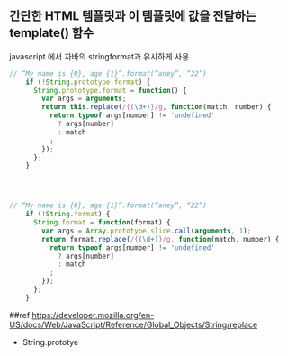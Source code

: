 ## 간단한 HTML 템플릿과 이 템플릿에 값을 전달하는 template() 함수 

javascript 에서 자바의 stringformat과 유사하게 사용

```javascript
// “My name is {0}, age {1}”.format(“aney”, “22”)
	if (!String.prototype.format) {
	  String.prototype.format = function() {
	    var args = arguments;
	    return this.replace(/{(\d+)}/g, function(match, number) { 
	      return typeof args[number] != 'undefined'
	        ? args[number]
	        : match
	      ;
	    });
	  };
	}




// “My name is {0}, age {1}”.format(“aney”, “22”)
	if (!String.format) {
	  String.format = function(format) {
	    var args = Array.prototype.slice.call(arguments, 1);
	    return format.replace(/{(\d+)}/g, function(match, number) { 
	      return typeof args[number] != 'undefined'
	        ? args[number] 
	        : match
	      ;
	    });
	  };
	}
```

##ref
https://developer.mozilla.org/en-US/docs/Web/JavaScript/Reference/Global_Objects/String/replace

* String.prototye

